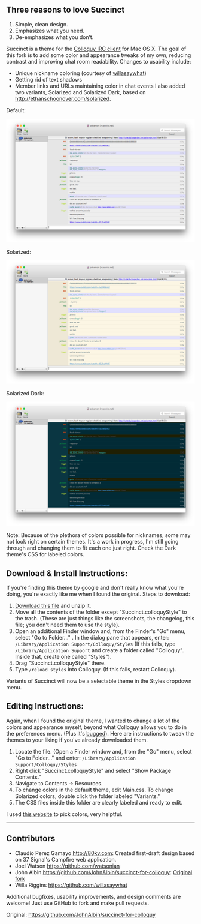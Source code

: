 Three reasons to love Succinct
------------------------------

1. Simple, clean design.
2. Emphasizes what you need.
3. De-emphasizes what you don’t.

Succinct is a theme for the [Colloquy IRC client](http://colloquy.info/) for Mac OS X. The goal of this fork is to add some color and appearance tweaks of my own, reducing contrast and improving chat room readability. Changes to usability include:
* Unique nickname coloring (courtesy of [willasaywhat](https://github.com/willasaywhat))
* Getting rid of text shadows
* Member links and URLs maintaining color in chat events
I also added two variants, Solarized and Solarized Dark, based on http://ethanschoonover.com/solarized.

Default:

<img src="https://raw.githubusercontent.com/TempSpas/succinct-for-colloquy/master/Default.png" alt="Screenshot" />

Solarized:

<img src="https://raw.githubusercontent.com/TempSpas/succinct-for-colloquy/master/Solarized.png" alt="Screenshot" />

Solarized Dark:

<img src="https://raw.githubusercontent.com/TempSpas/succinct-for-colloquy/master/Dark.png" alt="Screenshot" />

Note: Because of the plethora of colors possible for nicknames, some may not look right
on certain themes. It's a work in progress, I'm still going through and changing them
to fit each one just right. Check the Dark theme's CSS for labeled colors.

Download & Install Instructions:
--------------------------------

If you're finding this theme by google and don't really know what you're doing, you're
exactly like me when I found the original. Steps to download:

1. [Download this file](https://github.com/TempSpas/succinct-for-colloquy/archive/master.zip) and unzip it.
2. Move all the contents of the folder except "Succinct.colloquyStyle" to the trash. (These are just things like the screenshots, the changelog, this file; you don't need them to use the style).
3. Open an additional Finder window and, from the Finder's "Go" menu, select
   "Go to Folder..." . In the dialog pane that appears, enter:
     ```/Library/Application Support/Colloquy/Styles``` (If this fails, type ```/Library/Application Support``` and
     create a folder called "Colloquy". Inside that, create one called "Styles").
4. Drag "Succinct.colloquyStyle" there.
5. Type ```/reload styles``` into Colloquy. (If this fails, restart Colloquy).

Variants of Succinct will now be a selectable theme in the Styles dropdown menu.

Editing Instructions:
---------------------

Again, when I found the original theme, I wanted to change a lot of the colors and appearance myself,
beyond what Colloquy allows you to do in the preferences menu. (Plus it's 
[bugged](http://colloquy.info/project/ticket/4307)). Here are instructions to tweak
the themes to your liking if you've already downloaded them.

1. Locate the file. (Open a Finder window and, from the "Go" menu, select "Go to Folder..."
and enter: ```/Library/Application Support/Colloquy/Styles```
2. Right click "Succinct.colloquyStyle" and select "Show Package Contents."
3. Navigate to Contents -> Resources.
4. To change colors in the default theme, edit Main.css. To change Solarized colors, double click
the folder labeled "Variants."
5. The CSS files inside this folder are clearly labeled and ready to edit.

I used [this website](http://www.w3schools.com/tags/ref_colorpicker.asp) to pick colors, very helptful.

----------------

Contributors
------------

* Claudio Perez Gamayo <http://80kv.com>: Created first-draft design based on 37
  Signal's Campfire web application.
* Joel Watson <https://github.com/watsonian>
* John Albin <https://github.com/JohnAlbin/succinct-for-colloquy>: [Original fork](https://github.com/JohnAlbin/succinct-for-colloquy)
* Willa Riggins <https://github.com/willasaywhat>

Additional bugfixes, usability improvements, and design comments are welcome!
Just use GitHub to fork and make pull requests.

Original: <https://github.com/JohnAlbin/succinct-for-colloquy>